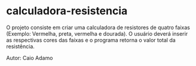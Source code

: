 # calculadora-resistencia
O projeto consiste em criar uma calculadora de resistores de quatro faixas (Exemplo: Vermelha, preta, vermelha e dourada).
O usuário deverá inserir as respectivas cores das faixas e o programa retorna o valor total da resistência.

Autor: Caio Adamo

